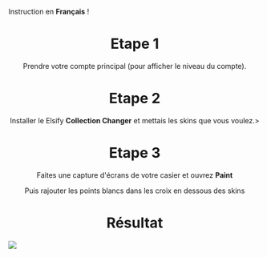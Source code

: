
Instruction en **Français** !

<h1 align="center">Etape 1</h1>
<div align="center">
  <p>Prendre votre compte principal (pour afficher le niveau du compte).</p>
</div>

<h1 align="center">Etape 2</h1>
<div align="center">
  <p>Installer le Elsify <b>Collection Changer</b> et mettais les skins que vous voulez.>
</div>

<h1 align="center">Etape 3</h1>
<div align="center">
  <p>Faites une capture d'écrans de votre casier et ouvrez <b>Paint</b></p>
  <p>Puis rajouter les points blancs dans les croix en dessous des skins</p>
</div>

<h1 align="center">Résultat</h1>
<img align="center" src="https://cdn.discordapp.com/attachments/967506162863976488/987239112341868564/unknown-1.jpg">
